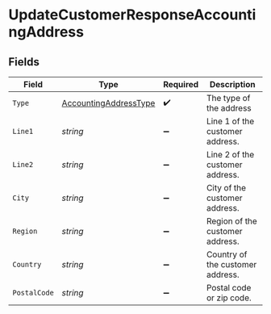 # UpdateCustomerResponseAccountingAddress


## Fields

| Field                                                                     | Type                                                                      | Required                                                                  | Description                                                               |
| ------------------------------------------------------------------------- | ------------------------------------------------------------------------- | ------------------------------------------------------------------------- | ------------------------------------------------------------------------- |
| `Type`                                                                    | [AccountingAddressType](../../Models/Components/AccountingAddressType.md) | :heavy_check_mark:                                                        | The type of the address                                                   |
| `Line1`                                                                   | *string*                                                                  | :heavy_minus_sign:                                                        | Line 1 of the customer address.                                           |
| `Line2`                                                                   | *string*                                                                  | :heavy_minus_sign:                                                        | Line 2 of the customer address.                                           |
| `City`                                                                    | *string*                                                                  | :heavy_minus_sign:                                                        | City of the customer address.                                             |
| `Region`                                                                  | *string*                                                                  | :heavy_minus_sign:                                                        | Region of the customer address.                                           |
| `Country`                                                                 | *string*                                                                  | :heavy_minus_sign:                                                        | Country of the customer address.                                          |
| `PostalCode`                                                              | *string*                                                                  | :heavy_minus_sign:                                                        | Postal code or zip code.                                                  |